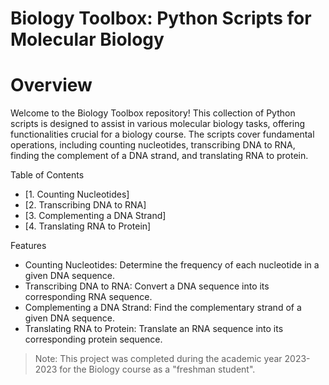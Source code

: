 # Biology Toolbox: Python Scripts for Molecular Biology

# Overview
Welcome to the Biology Toolbox repository! This collection of Python scripts is designed to assist in various molecular biology tasks, offering functionalities crucial for a biology course. 
The scripts cover fundamental operations, including counting nucleotides, transcribing DNA to RNA, finding the complement of a DNA strand, and translating RNA to protein.

Table of Contents
  - [1. Counting Nucleotides]
  - [2. Transcribing DNA to RNA]
  - [3. Complementing a DNA Strand]
  - [4. Translating RNA to Protein]

Features
- Counting Nucleotides: Determine the frequency of each nucleotide in a given DNA sequence.
- Transcribing DNA to RNA: Convert a DNA sequence into its corresponding RNA sequence.
- Complementing a DNA Strand: Find the complementary strand of a given DNA sequence.
- Translating RNA to Protein: Translate an RNA sequence into its corresponding protein sequence.

> Note: This project was completed during the academic year 2023-2023 for the Biology course as a "freshman student".

